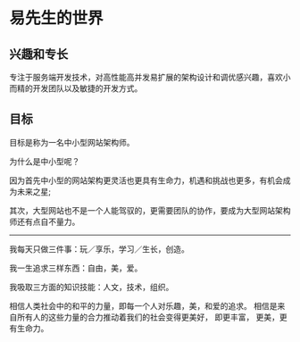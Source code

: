 易先生的世界
=====================

兴趣和专长
------------------
专注于服务端开发技术，对高性能高并发易扩展的架构设计和调优感兴趣，喜欢小而精的开发团队以及敏捷的开发方式。

目标
-----------------
目标是称为一名中小型网站架构师。

为什么是中小型呢？

因为首先中小型的网站架构更灵活也更具有生命力，机遇和挑战也更多，有机会成为未来之星; 

其次，大型网站也不是一个人能驾驭的，更需要团队的协作，要成为大型网站架构师还有点自不量力。


------------------
我每天只做三件事：玩／享乐，学习／生长，创造。

我一生追求三样东西：自由，美，爱。 

我吸取三方面的知识技能：人文，技术，组织。 

相信人类社会中的和平的力量，即每一个人对乐趣，美，和爱的追求。 相信是来自所有人的这些力量的合力推动着我们的社会变得更美好， 即更丰富， 更美，更有生命力。

